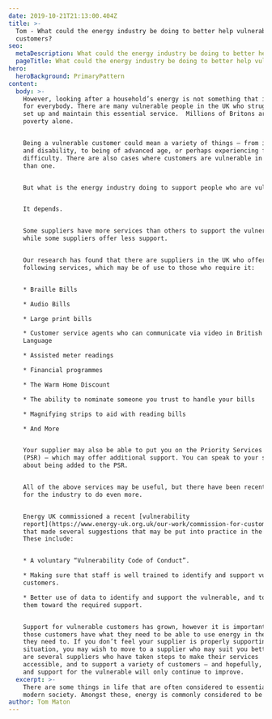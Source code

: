 ```yaml
---
date: 2019-10-21T21:13:00.404Z
title: >-
  Tom - What could the energy industry be doing to better help vulnerable
  customers?
seo:
  metaDescription: What could the energy industry be doing to better help vulnerable customers?
  pageTitle: What could the energy industry be doing to better help vulnerable customers?
hero:
  heroBackground: PrimaryPattern
content:
  body: >-
    However, looking after a household’s energy is not something that is easy
    for everybody. There are many vulnerable people in the UK who struggle to
    set up and maintain this essential service.  Millions of Britons are in fuel
    poverty alone.


    Being a vulnerable customer could mean a variety of things – from illness
    and disability, to being of advanced age, or perhaps experiencing financial
    difficulty. There are also cases where customers are vulnerable in more ways
    than one.


    But what is the energy industry doing to support people who are vulnerable?


    It depends.


    Some suppliers have more services than others to support the vulnerable,
    while some suppliers offer less support.


    Our research has found that there are suppliers in the UK who offer the
    following services, which may be of use to those who require it:


    * Braille Bills

    * Audio Bills

    * Large print bills

    * Customer service agents who can communicate via video in British Sign
    Language

    * Assisted meter readings

    * Financial programmes

    * The Warm Home Discount

    * The ability to nominate someone you trust to handle your bills

    * Magnifying strips to aid with reading bills

    * And More


    Your supplier may also be able to put you on the Priority Services Register
    (PSR) – which may offer additional support. You can speak to your supplier
    about being added to the PSR.


    All of the above services may be useful, but there have been recent calls
    for the industry to do even more.


    Energy UK commissioned a recent [vulnerability
    report](https://www.energy-uk.org.uk/our-work/commission-for-customers-in-vulnerable-circumstances.html)
    that made several suggestions that may be put into practice in the future.
    These include:


    * A voluntary “Vulnerability Code of Conduct”.

    * Making sure that staff is well trained to identify and support vulnerable
    customers.

    * Better use of data to identify and support the vulnerable, and to guide
    them toward the required support.


    Support for vulnerable customers has grown, however it is important that
    those customers have what they need to be able to use energy in the ways
    they need to. If you don’t feel your supplier is properly supporting your
    situation, you may wish to move to a supplier who may suit you better. There
    are several suppliers who have taken steps to make their services
    accessible, and to support a variety of customers – and hopefully, services
    and support for the vulnerable will only continue to improve.
  excerpt: >-
    There are some things in life that are often considered to essential in
    modern society. Amongst these, energy is commonly considered to be vital.
author: Tom Maton
---
```


